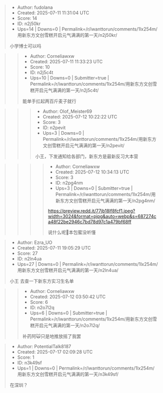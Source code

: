 > - Author: fudolana
> - Created: 2025-07-11 11:31:04 UTC
> - Score: 14
> - ID: n2j50kr
> - Ups=14 | Downs=0 | Permalink=/r/iwanttorun/comments/1lx254m/用新东方文创雪糕开启元气满满的第一天/n2j50kr/
>
> 小学博士可以吗

>> - Author: Corneliawxw
>> - Created: 2025-07-11 11:33:23 UTC
>> - Score: 10
>> - ID: n2j5c4t
>> - Ups=10 | Downs=0 | Submitter=true | Permalink=/r/iwanttorun/comments/1lx254m/用新东方文创雪糕开启元气满满的第一天/n2j5c4t/
>>
>> 能单手扛起两百斤麦子就行

>>> - Author: Olof_Meister69
>>> - Created: 2025-07-12 10:22:22 UTC
>>> - Score: 3
>>> - ID: n2pevit
>>> - Ups=3 | Downs=0 | Permalink=/r/iwanttorun/comments/1lx254m/用新东方文创雪糕开启元气满满的第一天/n2pevit/
>>>
>>> 小王，下发通知给各部门，新东方是最新反习大本营

>>>> - Author: Corneliawxw
>>>> - Created: 2025-07-12 10:34:13 UTC
>>>> - Score: 3
>>>> - ID: n2pg4nm
>>>> - Ups=3 | Downs=0 | Submitter=true | Permalink=/r/iwanttorun/comments/1lx254m/用新东方文创雪糕开启元气满满的第一天/n2pg4nm/
>>>>
>>>> https://preview.redd.it/77jb18lf8fcf1.jpeg?width=3024&format=pjpg&auto=webp&s=687274ca48f22be2946c7bd78d97c1a479bf68ff
>>>> 
>>>> 说什么呢🤔️本包蜜没听懂

> - Author: Ezra_UO
> - Created: 2025-07-11 19:05:29 UTC
> - Score: 27
> - ID: n2ln4ua
> - Ups=27 | Downs=0 | Permalink=/r/iwanttorun/comments/1lx254m/用新东方文创雪糕开启元气满满的第一天/n2ln4ua/
>
> 小王 去查一下新东方实习生名单

>> - Author: Corneliawxw
>> - Created: 2025-07-12 03:50:42 UTC
>> - Score: 6
>> - ID: n2o7l2q
>> - Ups=6 | Downs=0 | Submitter=true | Permalink=/r/iwanttorun/comments/1lx254m/用新东方文创雪糕开启元气满满的第一天/n2o7l2q/
>>
>> 补药阿🙀只是地推放摇了我罢

> - Author: PotentialTalk8187
> - Created: 2025-07-17 02:09:28 UTC
> - Score: 1
> - ID: n3k49sf
> - Ups=1 | Downs=0 | Permalink=/r/iwanttorun/comments/1lx254m/用新东方文创雪糕开启元气满满的第一天/n3k49sf/
>
> 在深圳？
